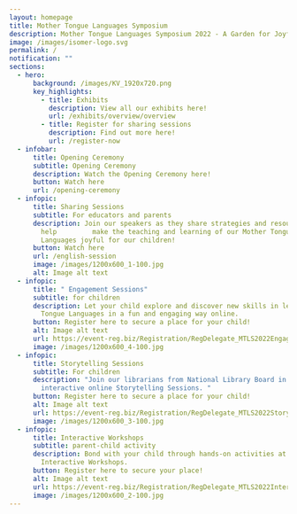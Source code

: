 ```yaml
---
layout: homepage
title: Mother Tongue Languages Symposium
description: Mother Tongue Languages Symposium 2022 - A Garden for Joyful Discovery
image: /images/isomer-logo.svg
permalink: /
notification: ""
sections:
  - hero:
      background: /images/KV_1920x720.png
      key_highlights:
        - title: Exhibits
          description: View all our exhibits here!
          url: /exhibits/overview/overview
        - title: Register for sharing sessions
          description: Find out more here!
          url: /register-now
  - infobar:
      title: Opening Ceremony
      subtitle: Opening Ceremony
      description: Watch the Opening Ceremony here!
      button: Watch here
      url: /opening-ceremony
  - infopic:
      title: Sharing Sessions
      subtitle: For educators and parents
      description: Join our speakers as they share strategies and resources to
        help         make the teaching and learning of our Mother Tongue
        Languages joyful for our children!
      button: Watch here
      url: /english-session
      image: /images/1200x600_1-100.jpg
      alt: Image alt text
  - infopic:
      title: " Engagement Sessions"
      subtitle: for children
      description: Let your child explore and discover new skills in learning Mother
        Tongue Languages in a fun and engaging way online.
      button: Register here to secure a place for your child!
      alt: Image alt text
      url: https://event-reg.biz/Registration/RegDelegate_MTLS2022EngagementSession?FLW=16gFqWgviPD39J0h%7C%7CRNUjA==&SHW=/0fB0bPedlD1kKlGfsVq%7C%7Cg==&GRP=SHatfdeRi657A0m4wzE/Ug==&STP=uTx3HwZBhvahan5gxR/%7C%7CCA==
      image: /images/1200x600_4-100.jpg
  - infopic:
      title: Storytelling Sessions
      subtitle: For children
      description: "Join our librarians from National Library Board in an engaging and
        interactive online Storytelling Sessions. "
      button: Register here to secure a place for your child!
      alt: Image alt text
      url: https://event-reg.biz/Registration/RegDelegate_MTLS2022StorytellingSession?FLW=nGOARKRwg7/YcYSAr1kqEQ==&SHW=/0fB0bPedlD1kKlGfsVq%7C%7Cg==&GRP=MP3myIc8Lp0DxoNPRgx8jQ==&STP=uTx3HwZBhvahan5gxR/%7C%7CCA==
      image: /images/1200x600_3-100.jpg
  - infopic:
      title: Interactive Workshops
      subtitle: parent-child activity
      description: Bond with your child through hands-on activities at our online
        Interactive Workshops.
      button: Register here to secure your place!
      alt: Image alt text
      url: https://event-reg.biz/Registration/RegDelegate_MTLS2022InteractiveWorkshop?FLW=sVTQE1ZAU9R70GbnwNjWtA==&SHW=/0fB0bPedlD1kKlGfsVq%7C%7Cg==&GRP=tqqG1TObOL%7C%7CTbw5TUmf2ww==&STP=uTx3HwZBhvahan5gxR/%7C%7CCA==
      image: /images/1200x600_2-100.jpg
---
```

